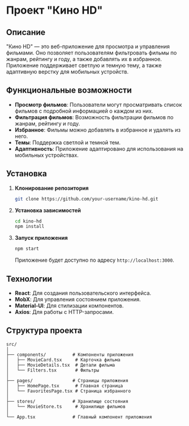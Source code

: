 # Проект "Кино HD"

## Описание

"Кино HD" — это веб-приложение для просмотра и управления фильмами. Оно позволяет пользователям фильтровать фильмы по жанрам, рейтингу и году, а также добавлять их в избранное. Приложение поддерживает светлую и темную тему, а также адаптивную верстку для мобильных устройств.

## Функциональные возможности

- **Просмотр фильмов**: Пользователи могут просматривать список фильмов с подробной информацией о каждом из них.
- **Фильтрация фильмов**: Возможность фильтрации фильмов по жанрам, рейтингу и году.
- **Избранное**: Фильмы можно добавлять в избранное и удалять из него.
- **Темы**: Поддержка светлой и темной тем.
- **Адаптивность**: Приложение адаптировано для использования на мобильных устройствах.

## Установка

1. **Клонирование репозитория**

   ```bash
   git clone https://github.com/your-username/kino-hd.git
   ```

2. **Установка зависимостей**

   ```bash
   cd kino-hd
   npm install
   ```

3. **Запуск приложения**

   ```bash
   npm start
   ```

   Приложение будет доступно по адресу `http://localhost:3000`.

## Технологии

- **React**: Для создания пользовательского интерфейса.
- **MobX**: Для управления состоянием приложения.
- **Material-UI**: Для стилизации компонентов.
- **Axios**: Для работы с HTTP-запросами.

## Структура проекта

```
src/
│
├── components/          # Компоненты приложения
│   ├── MovieCard.tsx     # Карточка фильма
│   ├── MovieDetails.tsx  # Детали фильма
│   └── Filters.tsx       # Фильтры
│
├── pages/               # Страницы приложения
│   ├── HomePage.tsx      # Главная страница
│   └── FavoritesPage.tsx # Страница избранного
│
├── stores/              # Хранилище состояния
│   └── MovieStore.ts     # Хранилище фильмов
│
└── App.tsx              # Главный компонент приложения
```